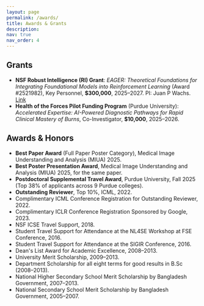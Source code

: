 ```yaml
---
layout: page
permalink: /awards/
title: Awards & Grants
description:
nav: true
nav_order: 4
---
```


## Grants

- **NSF Robust Intelligence (RI) Grant**: *EAGER: Theoretical Foundations for Integrating Foundational Models into Reinforcement Learning* (Award #2521982), Key Personnel, **$300,000**, 2025–2027. PI: Juan P Wachs. [Link](https://www.nsf.gov/awardsearch/showAward?AWD_ID=2521982)
- **Health of the Forces Pilot Funding Program** (Purdue University): *Accelerated Expertise: AI-Powered Diagnostic Pathways for Rapid Clinical Mastery of Burns*, Co-Investigator, **$10,000**, 2025–2026.

## Awards & Honors

- **Best Paper Award** (Full Paper Poster Category), Medical Image Understanding and Analysis (MIUA) 2025.
- **Best Poster Presentation Award**, Medical Image Understanding and Analysis (MIUA) 2025, for the same paper.
- **Postdoctoral Supplemental Travel Award**, Purdue University, Fall 2025 (Top 38% of applicants across 9 Purdue colleges).
- **Outstanding Reviewer**, Top 10%, ICML, 2022.
- Complimentary ICML Conference Registration for Outstanding Reviewer, 2022.
- Complimentary ICLR Conference Registration Sponsored by Google, 2023.
- NSF ICSE Travel Support, 2018.
- Student Travel Support for Attendance at the NL4SE Workshop at FSE Conference, 2016.
- Student Travel Support for Attendance at the SIGIR Conference, 2016.
- Dean's List Award for Academic Excellence, 2008–2013.
- University Merit Scholarship, 2009–2013.
- Department Scholarship for all eight terms for good results in B.Sc (2008–2013).
- National Higher Secondary School Merit Scholarship by Bangladesh Government, 2007–2013.
- National Secondary School Merit Scholarship by Bangladesh Government, 2005–2007.
